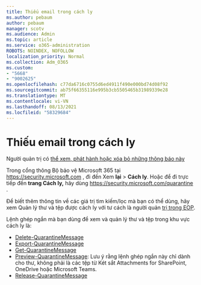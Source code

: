 ```yaml
---
title: Thiếu email trong cách ly
ms.author: pebaum
author: pebaum
manager: scotv
ms.audience: Admin
ms.topic: article
ms.service: o365-administration
ROBOTS: NOINDEX, NOFOLLOW
localization_priority: Normal
ms.collection: Adm_O365
ms.custom:
- "5668"
- "9002625"
ms.openlocfilehash: c77da6716c0755d6ed4911f490e000bd74d08f92
ms.sourcegitcommit: ab75f66355116e995b3cb5505465b31989339e28
ms.translationtype: MT
ms.contentlocale: vi-VN
ms.lasthandoff: 08/13/2021
ms.locfileid: "58329684"
---
```

# <a name="missing-emails-in-quarantine"></a>Thiếu email trong cách ly

Người quản trị có [thể xem, phát hành hoặc xóa bỏ những thông báo này](https://docs.microsoft.com/microsoft-365/security/office-365-security/manage-quarantined-messages-and-files)

Trong cổng thông Bộ bảo vệ Microsoft 365 tại <https://security.microsoft.com> , đi đến Xem **lại** \> **Cách ly**. Hoặc để đi trực tiếp đến **trang Cách ly,** hãy dùng <https://security.microsoft.com/quarantine> .  

Để biết thêm thông tin về các giá trị tìm kiếm/lọc mà bạn có thể dùng, hãy xem Quản lý thư và tệp được cách ly với tư cách là người quản [trị trong EOP](https://docs.microsoft.com/microsoft-365/security/office-365-security/manage-quarantined-messages-and-files).

Lệnh ghép ngắn mà bạn dùng để xem và quản lý thư và tệp trong khu vực cách ly là:

- [Delete-QuarantineMessage](https://docs.microsoft.com/powershell/module/exchange/delete-quarantinemessage)
- [Export-QuarantineMessage](https://docs.microsoft.com/powershell/module/exchange/export-quarantinemessage)
- [Get-QuarantineMessage](https://docs.microsoft.com/powershell/module/exchange/get-quarantinemessage)
- [Preview-QuarantineMessage](https://docs.microsoft.com/powershell/module/exchange/preview-quarantinemessage): Lưu ý rằng lệnh ghép ngắn này chỉ dành cho thư, không phải là các tệp từ Két sắt Attachments for SharePoint, OneDrive hoặc Microsoft Teams.
- [Release-QuarantineMessage](https://docs.microsoft.com/powershell/module/exchange/release-quarantinemessage)
